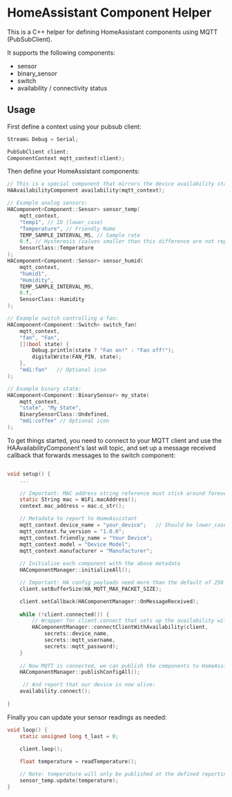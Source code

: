 # HomeAssistant Component Helper

This is a C++ helper for defining HomeAssistant components using MQTT (PubSubClient).

It supports the following components:

- sensor
- binary_sensor
- switch
- availability / connectivity status

## Usage

First define a context using your pubsub client:

```c
Stream& Debug = Serial;

PubSubClient client;
ComponentContext mqtt_context(client);
```

Then define your HomeAssistant components:

```c
// This is a special component that mirrors the device availability state
HAAvailabilityComponent availability(mqtt_context);

// Example analog sensors:
HAComponent<Component::Sensor> sensor_temp(
    mqtt_context, 
    "temp1", // ID (lower_case)
    "Temperature", // Friendly Name
    TEMP_SAMPLE_INTERVAL_MS, // Sample rate
    0.f, // Hysteresis (values smaller than this difference are not reported)
    SensorClass::Temperature
);
HAComponent<Component::Sensor> sensor_humid(
    mqtt_context, 
    "humid1", 
    "Humidity", 
    TEMP_SAMPLE_INTERVAL_MS, 
    0.f, 
    SensorClass::Humidity
);

// Example switch controlling a fan:
HAComponent<Component::Switch> switch_fan(
    mqtt_context, 
    "fan", "Fan",
    [](bool state) {
        Debug.println(state ? "Fan on!" : "Fan off!");
        digitalWrite(FAN_PIN, state);
    },
    "mdi:fan"   // Optional icon
);

// Example binary state:
HAComponent<Component::BinarySensor> my_state(
    mqtt_context,
    "state", "My State",
    BinarySensorClass::Undefined,
    "mdi:coffee" // Optional icon
);
```

To get things started, you need to connect to your MQTT client and use the HAAvailabilityComponent's last will topic, 
and set up a message received callback that forwards messages to the switch component:

```c

void setup() {
    ...
    
    // Important: MAC address string reference must stick around forever
    static String mac = WiFi.macAddress();
    context.mac_address = mac.c_str();

    // Metadata to report to HomeAssistant
    mqtt_context.device_name = "your_device";   // Should be lower_case
    mqtt_context.fw_version = "1.0.0";
    mqtt_context.friendly_name = "Your Device";
    mqtt_context.model = "Device Model";
    mqtt_context.manufacturer = "Manufacturer";
    
    // Initialize each component with the above metadata
    HAComponentManager::initializeAll();

    // Important: HA config payloads need more than the default of 256 bytes
    client.setBufferSize(HA_MQTT_MAX_PACKET_SIZE);

    client.setCallback(HAComponentManager::OnMessageReceived);
    
    while (!client.connected()) {
        // Wrapper for client.connect that sets up the availability will topics
        HAComponentManager::connectClientWithAvailability(client, 
            secrets::device_name, 
            secrets::mqtt_username, 
            secrets::mqtt_password);
    }
    
    // Now MQTT is connected, we can publish the components to HomeAssistant:
    HAComponentManager::publishConfigAll();

     // And report that our device is now alive:
    availability.connect();
    
}
```

Finally you can update your sensor readings as needed:
```c
void loop() {
    static unsigned long t_last = 0;
    
    client.loop();

    float temperature = readTemperature();

    // Note: temperature will only be published at the defined reporting interval
    sensor_temp.update(temperature);
}
```

